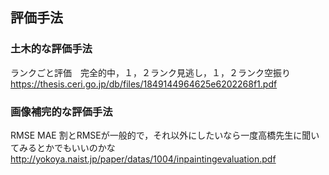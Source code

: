 
## 評価手法
### 土木的な評価手法
ランクごと評価　完全的中，１，２ランク見逃し，１，２ランク空振り  
https://thesis.ceri.go.jp/db/files/1849144964625e6202268f1.pdf  
### 画像補完的な評価手法
RMSE  MAE  割とRMSEが一般的で，それ以外にしたいなら一度高橋先生に聞いてみるとかでもいいのかな
http://yokoya.naist.jp/paper/datas/1004/inpaintingevaluation.pdf  
